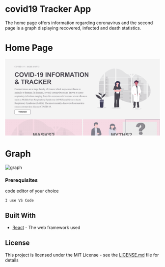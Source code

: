 # covid19 Tracker App

The home page offers information regarding coronavirus and the second page is a graph displaying recovered, infected and death statistics.

# Home Page

![home page](/src/images/covid19.png)

# Graph

![graph](/images/graph.png)

### Prerequisites

code editor of your choice

```
I use VS Code
```

## Built With

- [React](https://reactjs.org/) - The web framework used

## License

This project is licensed under the MIT License - see the [LICENSE.md](LICENSE.md) file for details
